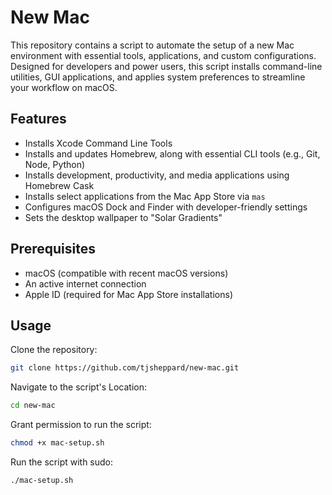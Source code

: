# New Mac

This repository contains a script to automate the setup of a new Mac environment with essential tools, applications, and custom configurations. Designed for developers and power users, this script installs command-line utilities, GUI applications, and applies system preferences to streamline your workflow on macOS.

## Features

- Installs Xcode Command Line Tools
- Installs and updates Homebrew, along with essential CLI tools (e.g., Git, Node, Python)
- Installs development, productivity, and media applications using Homebrew Cask
- Installs select applications from the Mac App Store via `mas`
- Configures macOS Dock and Finder with developer-friendly settings
- Sets the desktop wallpaper to "Solar Gradients"

## Prerequisites

- macOS (compatible with recent macOS versions)
- An active internet connection
- Apple ID (required for Mac App Store installations)

## Usage

Clone the repository:
```bash
git clone https://github.com/tjsheppard/new-mac.git
```
Navigate to the script's Location:
```bash
cd new-mac
```
Grant permission to run the script:
```bash
chmod +x mac-setup.sh
```
Run the script with sudo:
```bash
./mac-setup.sh
```